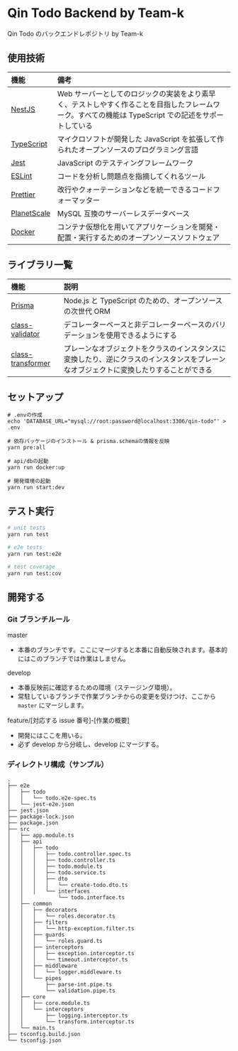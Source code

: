 # Qin Todo Backend by Team-k

Qin Todo のバックエンドレポジトリ by Team-k

## 使用技術

| 機能                                          | 備考                                                                                                                                                 |
| :-------------------------------------------- | :--------------------------------------------------------------------------------------------------------------------------------------------------- |
| [NestJS](https://github.com/nestjs/nest)      | Web サーバーとしてのロジックの実装をより素早く、テストしやすく作ることを目指したフレームワーク。すべての機能は TypeScript での記述をサポートしている |
| [TypeScript](https://www.typescriptlang.org/) | マイクロソフトが開発した JavaScript を拡張して作られたオープンソースのプログラミング言語                                                             |
| [Jest](https://jestjs.io/ja/)                 | JavaScript のテスティングフレームワーク                                                                                                              |
| [ESLint](https://eslint.org/)                 | コードを分析し問題点を指摘してくれるツール                                                                                                           |
| [Prettier](https://prettier.io/)              | 改行やクォーテーションなどを統一できるコードフォーマッター                                                                                           |
| [PlanetScale](https://planetscale.com/)       | MySQL 互換のサーバーレスデータベース                                                                                                                 |
| [Docker](https://www.docker.com/)             | コンテナ仮想化を用いてアプリケーションを開発・配置・実行するためのオープンソースソフトウェア                                                         |

## ライブラリ一覧

| 機能                                                                | 説明                                                                                                                                   |
| :------------------------------------------------------------------ | :------------------------------------------------------------------------------------------------------------------------------------- |
| [Prisma](https://www.prisma.io/)                                    | Node.js と TypeScript のための、オープンソースの次世代 ORM                                                                             |
| [class-validator](https://github.com/typestack/class-validator)     | デコレーターベースと非デコレーターベースのバリデーションを使用できるようにする                                                         |
| [class-transformer](https://github.com/typestack/class-transformer) | プレーンなオブジェクトをクラスのインスタンスに変換したり、逆にクラスのインスタンスをプレーンなオブジェクトに変換したりすることができる |

## セットアップ

```
# .envの作成
echo 'DATABASE_URL="mysql://root:password@localhost:3306/qin-todo"' > .env

# 依存パッケージのインストール & prisma.schemaの情報を反映
yarn pre:all

# api/dbの起動
yarn run docker:up

# 開発環境の起動
yarn run start:dev
```

## テスト実行

```bash
# unit tests
yarn run test

# e2e tests
yarn run test:e2e

# test coverage
yarn run test:cov
```

## 開発する

### Git ブランチルール

master

- 本番のブランチです。ここにマージすると本番に自動反映されます。基本的にはこのブランチでは作業はしません。

develop

- 本番反映前に確認するための環境（ステージング環境）。
- 常駐しているブランチで作業ブランチからの変更を受けつけ、ここから `master` にマージします。

feature/[対応する issue 番号]-[作業の概要]

- 開発にはここを用いる。
- 必ず develop から分岐し、develop にマージする。

### ディレクトリ構成（サンプル）

```
.
├── e2e
│   ├── todo
│   │   └── todo.e2e-spec.ts
│   └── jest-e2e.json
├── jest.json
├── package-lock.json
├── package.json
├── src
│   ├── app.module.ts
│   ├── api
│   │   ├── todo
│   │   │   ├── todo.controller.spec.ts
│   │   │   ├── todo.controller.ts
│   │   │   ├── todo.module.ts
│   │   │   ├── todo.service.ts
│   │   │   ├── dto
│   │   │   │   └── create-todo.dto.ts
│   │   │   └── interfaces
│   │           └── todo.interface.ts
│   ├── common
│   │   ├── decorators
│   │   │   └── roles.decorator.ts
│   │   ├── filters
│   │   │   └── http-exception.filter.ts
│   │   ├── guards
│   │   │   └── roles.guard.ts
│   │   ├── interceptors
│   │   │   ├── exception.interceptor.ts
│   │   │   └── timeout.interceptor.ts
│   │   ├── middleware
│   │   │   └── logger.middleware.ts
│   │   └── pipes
│   │       ├── parse-int.pipe.ts
│   │       └── validation.pipe.ts
│   ├── core
│   │   ├── core.module.ts
│   │   └── interceptors
│   │       ├── logging.interceptor.ts
│   │       └── transform.interceptor.ts
│   └── main.ts
├── tsconfig.build.json
└── tsconfig.json
```

